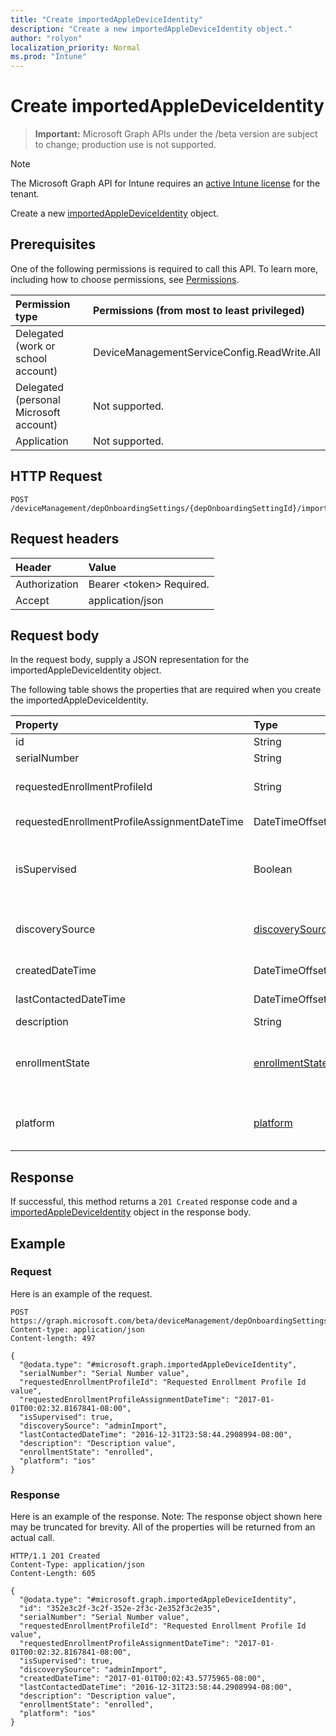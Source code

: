 ```yaml
---
title: "Create importedAppleDeviceIdentity"
description: "Create a new importedAppleDeviceIdentity object."
author: "rolyon"
localization_priority: Normal
ms.prod: "Intune"
---
```


# Create importedAppleDeviceIdentity

> **Important:** Microsoft Graph APIs under the /beta version are subject to change; production use is not supported.

> [!NOTE]
> The Microsoft Graph API for Intune requires an [active Intune license](https://go.microsoft.com/fwlink/?linkid=839381) for the tenant.

Create a new [importedAppleDeviceIdentity](../resources/intune-enrollment-importedappledeviceidentity.md) object.

## Prerequisites
One of the following permissions is required to call this API. To learn more, including how to choose permissions, see [Permissions](/graph/permissions-reference).

|Permission type|Permissions (from most to least privileged)|
|:---|:---|
|Delegated (work or school account)|DeviceManagementServiceConfig.ReadWrite.All|
|Delegated (personal Microsoft account)|Not supported.|
|Application|Not supported.|

## HTTP Request
<!-- {
  "blockType": "ignored"
}
-->
``` http
POST /deviceManagement/depOnboardingSettings/{depOnboardingSettingId}/importedAppleDeviceIdentities
```

## Request headers
|Header|Value|
|:---|:---|
|Authorization|Bearer &lt;token&gt; Required.|
|Accept|application/json|

## Request body
In the request body, supply a JSON representation for the importedAppleDeviceIdentity object.

The following table shows the properties that are required when you create the importedAppleDeviceIdentity.

|Property|Type|Description|
|:---|:---|:---|
|id|String|Key of the entity.|
|serialNumber|String|Device serial number|
|requestedEnrollmentProfileId|String|Enrollment profile Id admin intends to apply to the device during next enrollment|
|requestedEnrollmentProfileAssignmentDateTime|DateTimeOffset|The time enrollment profile was assigned to the device|
|isSupervised|Boolean|Indicates if the Apple device is supervised. More information is at: https://support.apple.com/en-us/HT202837|
|discoverySource|[discoverySource](../resources/intune-enrollment-discoverysource.md)|Apple device discovery source. Possible values are: `unknown`, `adminImport`, `deviceEnrollmentProgram`.|
|createdDateTime|DateTimeOffset|Created Date Time of the device|
|lastContactedDateTime|DateTimeOffset|Last Contacted Date Time of the device|
|description|String|The description of the device|
|enrollmentState|[enrollmentState](../resources/intune-enrollment-enrollmentstate.md)|The state of the device in Intune. Possible values are: `unknown`, `enrolled`, `pendingReset`, `failed`, `notContacted`, `blocked`.|
|platform|[platform](../resources/intune-enrollment-platform.md)|The platform of the Device. Possible values are: `unknown`, `ios`, `android`, `windows`, `windowsMobile`, `macOS`.|



## Response
If successful, this method returns a `201 Created` response code and a [importedAppleDeviceIdentity](../resources/intune-enrollment-importedappledeviceidentity.md) object in the response body.

## Example

### Request
Here is an example of the request.
``` http
POST https://graph.microsoft.com/beta/deviceManagement/depOnboardingSettings/{depOnboardingSettingId}/importedAppleDeviceIdentities
Content-type: application/json
Content-length: 497

{
  "@odata.type": "#microsoft.graph.importedAppleDeviceIdentity",
  "serialNumber": "Serial Number value",
  "requestedEnrollmentProfileId": "Requested Enrollment Profile Id value",
  "requestedEnrollmentProfileAssignmentDateTime": "2017-01-01T00:02:32.8167841-08:00",
  "isSupervised": true,
  "discoverySource": "adminImport",
  "lastContactedDateTime": "2016-12-31T23:58:44.2908994-08:00",
  "description": "Description value",
  "enrollmentState": "enrolled",
  "platform": "ios"
}
```

### Response
Here is an example of the response. Note: The response object shown here may be truncated for brevity. All of the properties will be returned from an actual call.
``` http
HTTP/1.1 201 Created
Content-Type: application/json
Content-Length: 605

{
  "@odata.type": "#microsoft.graph.importedAppleDeviceIdentity",
  "id": "352e3c2f-3c2f-352e-2f3c-2e352f3c2e35",
  "serialNumber": "Serial Number value",
  "requestedEnrollmentProfileId": "Requested Enrollment Profile Id value",
  "requestedEnrollmentProfileAssignmentDateTime": "2017-01-01T00:02:32.8167841-08:00",
  "isSupervised": true,
  "discoverySource": "adminImport",
  "createdDateTime": "2017-01-01T00:02:43.5775965-08:00",
  "lastContactedDateTime": "2016-12-31T23:58:44.2908994-08:00",
  "description": "Description value",
  "enrollmentState": "enrolled",
  "platform": "ios"
}
```





